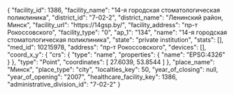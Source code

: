{
    "facility_id": 1386,
    "facility_name": "14-я городская стоматологическая поликлиника",
    "district_id": "7-02-2",
    "district_name": "Ленинский район, Минск",
    "facility_url": "https:\/\/14gsp.by\/",
    "facility_address": "пр-т Рокоссовского",
    "facility_type": "0",
    "ap_1": "134",
    "name": "14-я городская стоматологическая поликлиника",
    "state": "private institution",
    "stats": [],
    "med_id": 10215978,
    "address": "пр-т Рокоссовского",
    "devices": [],
    "coord_x_y": {
        "crs": {
            "type": "name",
            "properties": {
                "name": "EPSG:4326"
            }
        },
        "type": "Point",
        "coordinates": [
            27.6039,
            53.8544
        ]
    },
    "place_name": "Минск",
    "place_type": "city",
    "localties_key": 50,
    "year_of_closing": null,
    "year_of_opening": "2007",
    "healthcare_facility_key": 1386,
    "administrative_division_id": "7-02-2"
}